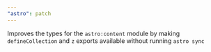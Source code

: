 ```yaml
---
"astro": patch
---
```


Improves the types for the `astro:content` module by making `defineCollection` and `z` exports available without running `astro sync`
